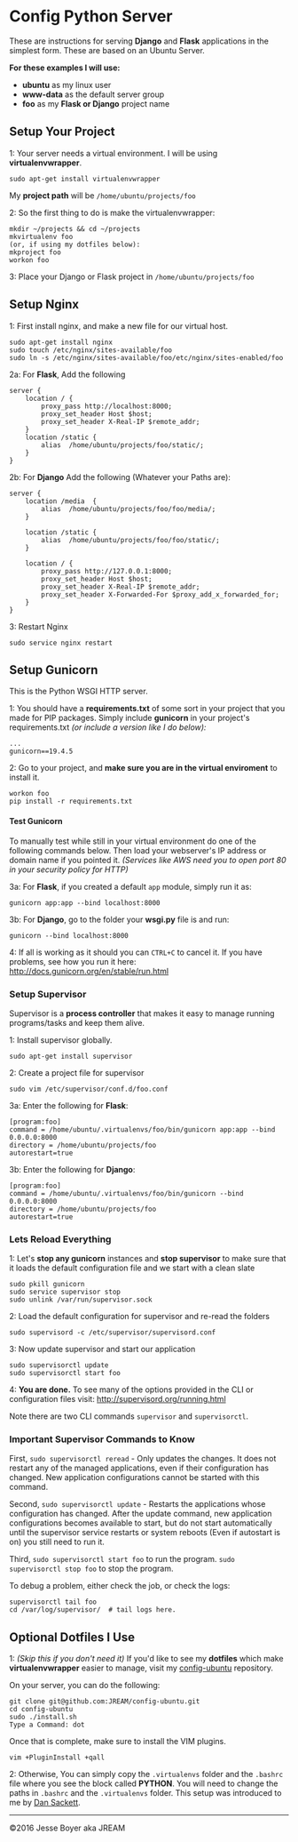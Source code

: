 # Config Python Server

These are instructions for serving **Django** and **Flask** applications in the simplest form. These are based on an Ubuntu Server.

**For these examples I will use:**
- **ubuntu** as my linux user
- **www-data** as the default server group
- **foo** as my **Flask or Django** project name

## Setup Your Project

1: Your server needs a virtual environment. I will be using **virtualenvwrapper**.

```
sudo apt-get install virtualenvwrapper
```

My **project path** will be `/home/ubuntu/projects/foo`

2: So the first thing to do is make the virtualenvwrapper:

```
mkdir ~/projects && cd ~/projects
mkvirtualenv foo
(or, if using my dotfiles below):
mkproject foo
workon foo 
```

3: Place your Django or Flask project in `/home/ubuntu/projects/foo` 

## Setup Nginx
1: First install nginx, and make a new file for our virtual host.
```
sudo apt-get install nginx
sudo touch /etc/nginx/sites-available/foo
sudo ln -s /etc/nginx/sites-available/foo/etc/nginx/sites-enabled/foo
```

2a: For **Flask**, Add the following
```
server {
    location / {
        proxy_pass http://localhost:8000;
        proxy_set_header Host $host;
        proxy_set_header X-Real-IP $remote_addr;
    }
    location /static {
        alias  /home/ubuntu/projects/foo/static/;
    }
}
```

2b: For **Django** Add the following (Whatever your Paths are):
```
server {
    location /media  {
        alias  /home/ubuntu/projects/foo/foo/media/;
    }

    location /static {                                                         
        alias  /home/ubuntu/projects/foo/foo/static/;
    }

    location / {
        proxy_pass http://127.0.0.1:8000;
        proxy_set_header Host $host;
        proxy_set_header X-Real-IP $remote_addr;
        proxy_set_header X-Forwarded-For $proxy_add_x_forwarded_for;
    }
}
```

3: Restart Nginx
```
sudo service nginx restart
```

## Setup Gunicorn
This is the Python WSGI HTTP server.

1: You should have a **requirements.txt** of some sort in your project that you made for PIP packages. Simply include **gunicorn** in your project's requirements.txt _(or include a version like I do below):_
```
...
gunicorn==19.4.5
```

2: Go to your project, and **make sure you are in the virtual enviroment** to install it.
```
workon foo
pip install -r requirements.txt
```

#### Test Gunicorn
To manually test while still in your virtual environment do one of the following commands below. Then load your webserver's IP address or domain name if you pointed it. _(Services like AWS need you to open port 80 in your security policy for HTTP)_

3a: For **Flask**, if you created a default `app` module, simply run it as:
```
gunicorn app:app --bind localhost:8000

```

3b: For **Django**, go to the folder your **wsgi.py** file is and run:
```
gunicorn --bind localhost:8000
```

4: If all is working as it should you can `CTRL+C` to cancel it. If you have problems, see how you run it here:  http://docs.gunicorn.org/en/stable/run.html

### Setup Supervisor
Supervisor is a **process controller** that makes it easy to manage running programs/tasks and keep them alive.

1: Install supervisor globally.
```
sudo apt-get install supervisor
```

2: Create a project file for supervisor
```
sudo vim /etc/supervisor/conf.d/foo.conf
```

3a: Enter the following for **Flask**:
```
[program:foo]
command = /home/ubuntu/.virtualenvs/foo/bin/gunicorn app:app --bind 0.0.0.0:8000
directory = /home/ubuntu/projects/foo
autorestart=true

```

3b: Enter the following for **Django**:
```
[program:foo]
command = /home/ubuntu/.virtualenvs/foo/bin/gunicorn --bind 0.0.0.0:8000
directory = /home/ubuntu/projects/foo
autorestart=true
```

### Lets Reload Everything 
1: Let's **stop any gunicorn** instances and **stop supervisor** to make sure that it loads the default configuration file and we start with a clean slate

```
sudo pkill gunicorn
sudo service supervisor stop
sudo unlink /var/run/supervisor.sock
```

2: Load the default configuration for supervisor and re-read the folders

```
sudo supervisord -c /etc/supervisor/supervisord.conf
```

3: Now update supervisor and start our application
```
sudo supervisorctl update
sudo supervisorctl start foo
```

4: **You are done.** To see many of the options provided in the CLI or configuration files visit: http://supervisord.org/running.html 

Note there are two CLI commands `supervisor` and `supervisorctl`.

### Important Supervisor Commands to Know

First, `sudo supervisorctl reread` - Only updates the changes. It does not restart any of the managed applications, even if their configuration has changed. New application configurations cannot be started with this command.

Second, `sudo supervisorctl update` - Restarts the applications whose configuration has changed. After the update command, new application configurations becomes available to start, but do not start automatically until the supervisor service restarts or system reboots (Even if autostart is on) you still need to run it.

Third, `sudo supervisorctl start foo` to run the program.
`sudo supervisorctl stop foo` to stop the program.

To debug a problem, either check the job, or check the logs:
```
supervisorctl tail foo
cd /var/log/supervisor/  # tail logs here.
```


## Optional Dotfiles I Use
1: _(Skip this if you don't need it)_ If you'd like to see my **dotfiles** which make **virtualenvwrapper** easier to manage, visit my [config-ubuntu](https://github.com/JREAM/config-ubuntu/tree/master/files) repository. 

On your server, you can do the following:

```
git clone git@github.com:JREAM/config-ubuntu.git
cd config-ubuntu
sudo ./install.sh
Type a Command: dot
```

Once that is complete, make sure to install the VIM plugins.
```
vim +PluginInstall +qall
```


2: Otherwise, You can simply copy the `.virtualenvs` folder and the `.bashrc` file where you see the block called **PYTHON**. You will need to change the paths in `.bashrc` and the `.virtualenvs` folder. This setup was introduced to me by [Dan Sackett](https://github.com/dansackett). 



---

&copy;2016 Jesse Boyer aka JREAM
